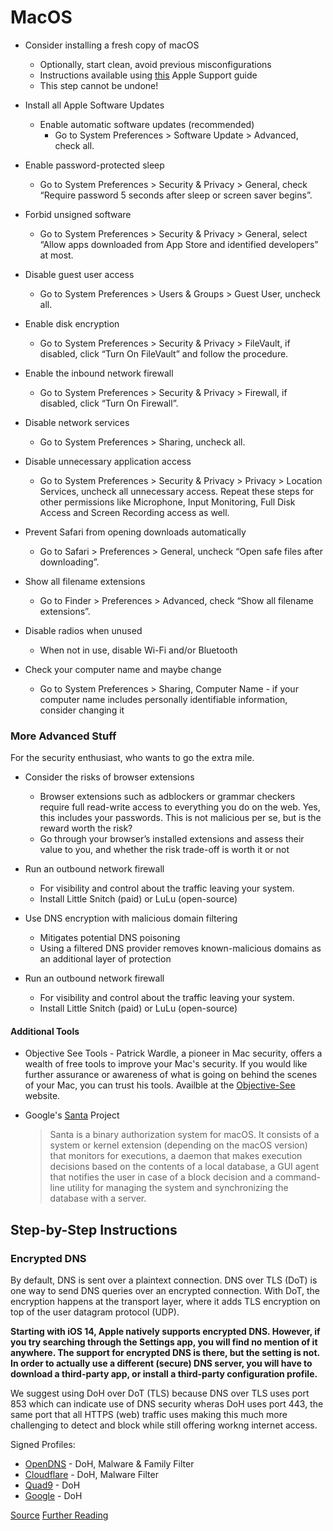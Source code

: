 # MacOS

- Consider installing a fresh copy of macOS
    - Optionally, start clean, avoid previous misconfigurations
    - Instructions available using [this](https://support.apple.com/en-us/HT204904) Apple Support guide
    - This step cannot be undone!
  
- Install all Apple Software Updates
  - Enable automatic software updates (recommended)
    - Go to System Preferences > Software Update > Advanced, check all.

- Enable password-protected sleep
  - Go to System Preferences > Security & Privacy > General, check “Require password 5 seconds after sleep or screen saver begins”.

- Forbid unsigned software
  - Go to System Preferences > Security & Privacy > General, select “Allow apps downloaded from App Store and identified developers” at most.

- Disable guest user access
  - Go to System Preferences > Users & Groups > Guest User, uncheck all.

- Enable disk encryption
  - Go to System Preferences > Security & Privacy > FileVault, if disabled, click “Turn On FileVault” and follow the procedure.

- Enable the inbound network firewall
  - Go to System Preferences > Security & Privacy > Firewall, if disabled, click “Turn On Firewall”.

- Disable network services
  - Go to System Preferences > Sharing, uncheck all.

- Disable unnecessary application access
  - Go to System Preferences > Security & Privacy > Privacy > Location Services, uncheck all unnecessary access. Repeat these steps for other permissions like Microphone, Input Monitoring, Full Disk Access and Screen Recording access as well.

- Prevent Safari from opening downloads automatically
  - Go to Safari > Preferences > General, uncheck “Open safe files after downloading”.

- Show all filename extensions
  - Go to Finder > Preferences > Advanced, check “Show all filename extensions”.

- Disable radios when unused
  - When not in use, disable Wi-Fi and/or Bluetooth

- Check your computer name and maybe change
  - Go to System Preferences > Sharing, Computer Name - if your computer name includes personally identifiable information, consider changing it


### More Advanced Stuff
For the security enthusiast, who wants to go the extra mile.


- Consider the risks of browser extensions
  - Browser extensions such as adblockers or grammar checkers require full read-write access to everything you do on the web. Yes, this includes your passwords. This is not malicious per se, but is the reward worth the risk?
  - Go through your browser’s installed extensions and assess their value to you, and whether the risk trade-off is worth it or not

- Run an outbound network firewall
  - For visibility and control about the traffic leaving your system.
  - Install Little Snitch (paid) or LuLu (open-source)

- Use DNS encryption with malicious domain filtering
  - Mitigates potential DNS poisoning
  - Using a filtered DNS provider removes known-malicious domains as an additional layer of protection

- Run an outbound network firewall
  - For visibility and control about the traffic leaving your system.
  - Install Little Snitch (paid) or LuLu (open-source)


#### Additional Tools
- Objective See Tools - Patrick Wardle, a pioneer in Mac security, offers a wealth of free tools to improve your Mac's security. If you would like further assurance or awareness of what is going on behind the scenes of your Mac, you can trust his tools. Availble at the [Objective-See](https://objective-see.com/products.html) website.

- Google's [Santa](https://github.com/google/santa) Project
    > Santa is a binary authorization system for macOS. It consists of a system or kernel extension (depending on the macOS version) that monitors for executions, a daemon that makes execution decisions based on the contents of a local database, a GUI agent that notifies the user in case of a block decision and a command-line utility for managing the system and synchronizing the database with a server.


## Step-by-Step Instructions

### Encrypted DNS
By default, DNS is sent over a plaintext connection. DNS over TLS (DoT) is one way to send DNS queries over an encrypted connection. With DoT, the encryption happens at the transport layer, where it adds TLS encryption on top of the user datagram protocol (UDP).

**Starting with iOS 14, Apple natively supports encrypted DNS. However, if you try searching through the Settings app, you will find no mention of it anywhere. The support for encrypted DNS is there, but the setting is not. In order to actually use a different (secure) DNS server, you will have to download a third-party app, or install a third-party configuration profile.**

We suggest using DoH over DoT (TLS) because DNS over TLS uses port 853 which can indicate use of DNS security wheras DoH uses port 443, the same port that all HTTPS (web) traffic uses making this much more challenging to detect and block while still offering workng internet access.

Signed Profiles:
- [OpenDNS](https://github.com/paulmillr/encrypted-dns/blob/master/signed/opendns-familyshield.mobileconfig?raw=true) - DoH, Malware & Family Filter
- [Cloudflare](https://github.com/paulmillr/encrypted-dns/blob/master/signed/cloudflare-malware-https.mobileconfig?raw=true) - DoH, Malware Filter
- [Quad9](https://github.com/paulmillr/encrypted-dns/blob/master/signed/quad9-https.mobileconfig?raw=true) - DoH
- [Google](https://github.com/paulmillr/encrypted-dns/blob/master/signed/google-https.mobileconfig?raw=true) - DoH

[Source](https://github.com/paulmillr/encrypted-dns)
[Further Reading](https://paulmillr.com/posts/encrypted-dns/)